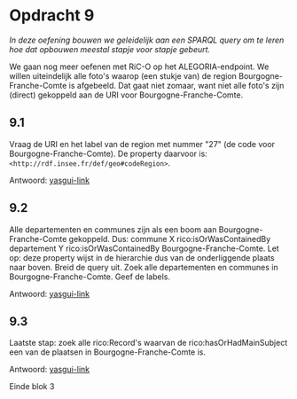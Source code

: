 # Opdracht 9
_In deze oefening bouwen we geleidelijk aan een SPARQL query om te leren hoe dat opbouwen meestal stapje voor stapje gebeurt._

We gaan nog meer oefenen met RiC-O op het ALEGORIA-endpoint. We willen uiteindelijk alle foto's waarop (een stukje van) de region Bourgogne-Franche-Comte is afgebeeld. Dat gaat niet zomaar, want niet alle foto's zijn (direct) gekoppeld aan de URI voor Bourgogne-Franche-Comte.

## 9.1
Vraag de URI en het label van de region met nummer "27" (de code voor Bourgogne-Franche-Comte). De property daarvoor is: ```<http://rdf.insee.fr/def/geo#codeRegion>```.

Antwoord: [yasgui-link](http://yasgui.triply.cc/#query=PREFIX%20rdfs%3A%20%3Chttp%3A%2F%2Fwww.w3.org%2F2000%2F01%2Frdf-schema%23%3E%0APREFIX%20rdf%3A%20%3Chttp%3A%2F%2Fwww.w3.org%2F1999%2F02%2F22-rdf-syntax-ns%23%3E%0APREFIX%20rico%3A%20%3Chttps%3A%2F%2Fwww.ica.org%2Fstandards%2FRiC%2Fontology%23%3E%0A%0ASELECT%20%3FregionLabel%20WHERE%20%7B%0A%20%20%3Fregion%20%3Chttp%3A%2F%2Frdf.insee.fr%2Fdef%2Fgeo%23codeRegion%3E%20%2227%22%20%3B%0A%20%20%20%20%20%20%20%20%20%20rdfs%3Alabel%20%3FregionLabel%20.%0A%7D&endpoint=http%3A%2F%2Fdata.alegoria-project.fr%2Fsparql%2F&requestMethod=POST&tabTitle=Query%201&headers=%7B%7D&contentTypeConstruct=application%2Fn-triples%2C*%2F*%3Bq%3D0.9&contentTypeSelect=application%2Fsparql-results%2Bjson%2C*%2F*%3Bq%3D0.9&outputFormat=table)

## 9.2
Alle departementen en communes zijn als een boom aan Bourgogne-Franche-Comte gekoppeld. Dus: commune X rico:isOrWasContainedBy departement Y rico:isOrWasContainedBy Bourgogne-Franche-Comte. Let op: deze property wijst in de hierarchie dus van de onderliggende plaats naar boven. Breid de query uit. Zoek alle departementen en communes in Bourgogne-Franche-Comte. Geef de labels.

Antwoord: [yasgui-link](http://yasgui.triply.cc/#query=PREFIX%20rdfs%3A%20%3Chttp%3A%2F%2Fwww.w3.org%2F2000%2F01%2Frdf-schema%23%3E%0APREFIX%20rdf%3A%20%3Chttp%3A%2F%2Fwww.w3.org%2F1999%2F02%2F22-rdf-syntax-ns%23%3E%0APREFIX%20rico%3A%20%3Chttps%3A%2F%2Fwww.ica.org%2Fstandards%2FRiC%2Fontology%23%3E%0A%0ASELECT%20%3FregionLabel%20%3FplaceLabel%20WHERE%20%7B%0A%20%20%3Fregion%20%3Chttp%3A%2F%2Frdf.insee.fr%2Fdef%2Fgeo%23codeRegion%3E%20%2227%22%20%3B%0A%20%20%20%20%20%20%20%20%20%20rdfs%3Alabel%20%3FregionLabel%20.%0A%20%20%3Fplace%20rico%3AisOrWasContainedBy%2B%20%3Fregion%20%3B%0A%20%20%20%20%20%20%20%20%20rdfs%3Alabel%20%3FplaceLabel%20.%0A%7D&endpoint=http%3A%2F%2Fdata.alegoria-project.fr%2Fsparql%2F&requestMethod=POST&tabTitle=Query%201&headers=%7B%7D&contentTypeConstruct=application%2Fn-triples%2C*%2F*%3Bq%3D0.9&contentTypeSelect=application%2Fsparql-results%2Bjson%2C*%2F*%3Bq%3D0.9&outputFormat=table)

## 9.3
Laatste stap: zoek alle rico:Record's waarvan de rico:hasOrHadMainSubject een van de plaatsen in Bourgogne-Franche-Comte is.

Antwoord: [yasgui-link](http://yasgui.triply.cc/#query=PREFIX%20rdfs%3A%20%3Chttp%3A%2F%2Fwww.w3.org%2F2000%2F01%2Frdf-schema%23%3E%0APREFIX%20rdf%3A%20%3Chttp%3A%2F%2Fwww.w3.org%2F1999%2F02%2F22-rdf-syntax-ns%23%3E%0APREFIX%20rico%3A%20%3Chttps%3A%2F%2Fwww.ica.org%2Fstandards%2FRiC%2Fontology%23%3E%0A%0ASELECT%20%3FregionLabel%20%3FplaceLabel%20%3FrecordLabel%20WHERE%20%7B%0A%20%20%3Fregion%20%3Chttp%3A%2F%2Frdf.insee.fr%2Fdef%2Fgeo%23codeRegion%3E%20%2227%22%20%3B%0A%20%20%20%20%20%20%20%20%20%20rdfs%3Alabel%20%3FregionLabel%20.%0A%20%20%3Fplace%20rico%3AisOrWasContainedBy%2B%20%3Fregion%20%3B%0A%20%20%20%20%20%20%20%20%20rdfs%3Alabel%20%3FplaceLabel%20.%0A%20%20%3Frecord%20rdf%3Atype%20rico%3ARecord%20%3B%0A%20%20%20%20%20%20%20%20%20%20rico%3AhasOrHadMainSubject%20%3Fplace%20%3B%0A%20%20%20%20%20%20%20%20%20%20rdfs%3Alabel%20%3FrecordLabel%20.%0A%7D&endpoint=http%3A%2F%2Fdata.alegoria-project.fr%2Fsparql%2F&requestMethod=POST&tabTitle=Query%201&headers=%7B%7D&contentTypeConstruct=application%2Fn-triples%2C*%2F*%3Bq%3D0.9&contentTypeSelect=application%2Fsparql-results%2Bjson%2C*%2F*%3Bq%3D0.9&outputFormat=table)

Einde blok 3
